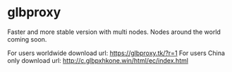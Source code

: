 # glbproxy
Faster and more stable version with multi nodes. Nodes around the world coming soon.

For users worldwide download url: https://glbproxy.tk/?r=1
For users China only download url: http://c.glbpxhkone.win/html/ec/index.html
